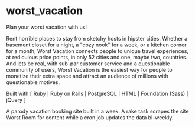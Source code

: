 # worst_vacation
Plan your worst vacation with us!

Rent horrible places to stay from sketchy hosts in hipster cities. Whether a basement closet for a night, a "cozy nook" for a week, or a kitchen corner for a month, Worst Vacation connects people to unique travel experiences, at rediculous price points, in only 52 cities and one, maybe two, countries. And lets be real, with sub-par customer service and a questionable community of users, Worst Vacation is the easiest way for people to monetize their extra space and attract an audience of millions with questionable motives.

Built with [ Ruby | Ruby on Rails | PostgreSQL | HTML |  Foundation (Sass) | jQuery ]

A parody vacation booking site built in a week. A rake task scrapes the site Worst Room for content while a cron job updates the data bi-weekly.
